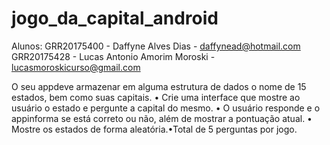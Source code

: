 # jogo_da_capital_android

Alunos:
GRR20175400 - Daffyne Alves Dias - daffynead@hotmail.com
GRR20175428 - Lucas Antonio Amorim Moroski - lucasmoroskicurso@gmail.com 

O seu appdeve armazenar em alguma estrutura de dados o nome de 15 estados, bem como suas capitais. 
• Crie uma interface que mostre ao usuário o estado e pergunte a capital do mesmo. 
• O usuário responde e o appinforma se está correto ou não, além de mostrar a pontuação atual.
• Mostre os estados de forma aleatória.•Total de 5 perguntas por jogo.

